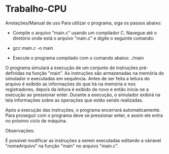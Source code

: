 # Trabalho-CPU
Anotações/Manual de uso
Para utilizar o programa, siga os passos abaixo:

- Compile o arquivo "main.c" usando um compilador C. Navegue até o diretório onde está o arquivo "main.c" e digite o seguinte comando:

 * gcc main.c -o main

- Execute o programa compilado com o comando abaixo:
   ./main

O programa simulará a execução de um conjunto de instruções pré-definidas na função "main". As instruções são armazenadas na memória do simulador e executadas em sequência. Antes de ser feita a leitura do arquivo é exibido as informações do que há na memória e nos registradores, depois da leitura é exibido de novo e então inicia-se a execução ao pressionar enter. Durante a execução, o simulador exibirá na tela informações sobre as operações que estão sendo realizadas.

Após a execução das instruções, o programa encerrará automaticamente. Para proseguir com o programa deve se pressionar enter, e assim ele entra no próximo ciclo de máquina.

Observações:

É possível modificar as instruções a serem executadas editando a váriavel "nomeArquivo" na função "main" no arquivo "main.c".

